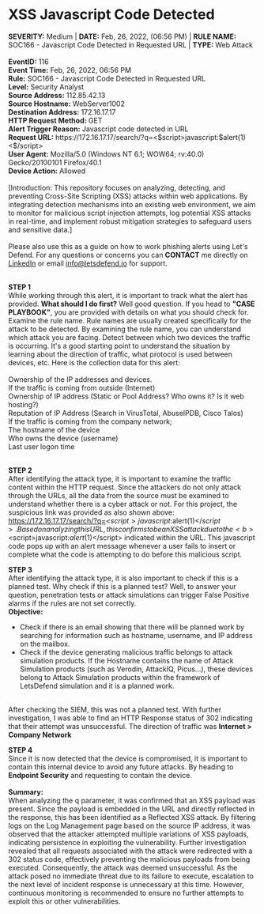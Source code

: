 # XSS Javascript Code Detected 

<div>
  <b>SEVERITY:</b> Medium | <b>DATE:</b> Feb, 26, 2022, (06:56 PM) | <b>RULE NAME:</b> SOC166 - Javascript Code Detected in Requested URL | <b>TYPE:</b> Web Attack
    <br>
  <br>
  <b>EventID:</b> 116
  <br>
  <b>Event Time:</b> Feb, 26, 2022, 06:56 PM
  <br>
  <b>Rule:</b> SOC166 - Javascript Code Detected in Requested URL
  <br>
  <b>Level:</b> Security Analyst
  <br>
  <b>Source Address:</b> 112.85.42.13
  <br>
  <b>Source Hostname:</b> WebServer1002
  <br>
  <b>Destination Address:</b> 172.16.17.17
  <br>
  <b>HTTP Request Method:</b> GET
  <br>
  <b>Alert Trigger Reason:</b> Javascript code detected in URL
  <br>
  <b>Request URL:</b> https://172.16.17.17/search/?q=<$script>javascript:$alert(1)<$/script>
  <br>
  <b>User Agent:</b> Mozilla/5.0 (Windows NT 6.1; WOW64; rv:40.0) Gecko/20100101 Firefox/40.1
  <br>
  <b>Device Action:</b> Allowed
</div>
<br>
[Introduction: This repository focuses on analyzing, detecting, and preventing Cross-Site Scripting (XSS) attacks within web applications. By integrating detection mechanisms into an existing web environment, we aim to monitor for malicious script injection attempts, log potential XSS attacks in real-time, and implement robust mitigation strategies to safeguard users and sensitive data.]
<br>
<br>
Please also use this as a guide on how to work phishing alerts using Let's Defend. For any questions or concerns you can <b>CONTACT</b> me directly on <a href= "https://www.linkedin.com/in/bradley-vilsaint-414329267/">LinkedIn</a> or email <a href="info@letsdefend.io">info@letsdefend.io</a> for support.
<br>
<br>
    
<b>STEP 1</b><br>
While working through this alert, it is important to track what the alert has provided. <b>What should I do first?</b> Well good question. If you head to <b>"CASE PLAYBOOK"</b>, you are provided with details on what you should check for. Examine the rule name. Rule names are usually created specifically for the attack to be detected. By examining the rule name, you can understand which attack you are facing. Detect between which two devices the traffic is occurring. It's a good starting point to understand the situation by learning about the direction of traffic, what protocol is used between devices, etc. Here is the collection data for this alert: <br><br>
Ownership of the IP addresses and devices.<br>
If the traffic is coming from outside (Internet)<br>
Ownership of IP address (Static or Pool Address? Who owns it? Is it web hosting?)<br>
Reputation of IP Address (Search in VirusTotal, AbuseIPDB, Cisco Talos)<br>
If the traffic is coming from the company network;<br>
The hostname of the device<br>
Who owns the device (username)<br>
Last user logon time<br>
<br>

<b>STEP 2</b><br>
After identifying the attack type, it is important to examine the traffic content within the HTTP request. Since the attackers do not only attack through the URLs, all the data from the source must be examined to understand whether there is a cyber attack or not. For this project, the suspicious link was provided as also shown above: https://172.16.17.17/search/?q=<$script>javascript:$alert(1)<$/script>. Based on analyzing this URL, this confirms to be an XSS attack due to the <b><$script>javascript:$alert(1)<$/script></b> indicated within the URL. This javascript code pops up with an alert message whenever a user fails to insert or complete what the code is attempting to do before this malicious script.
  <br>
  
  <b>STEP 3</b><br>
After identifying the attack type, it is also important to check if this is a planned test. Why check if this is a planned test? Well, to answer your question, penetration tests or attack simulations can trigger False Positive alarms if the rules are not set correctly.
<br>
<b>Objective:</b>
<br>
<ul>
  <li>Check if there is an email showing that there will be planned work by searching for information such as hostname, username, and IP address on the mailbox.</li>
  <li>Check if the device generating malicious traffic belongs to attack simulation products. If the Hostname contains the name of Attack Simulation products (such as Verodin, AttackIQ, Picus…), these devices belong to Attack Simulation products within the framework of LetsDefend simulation and it is a planned work.</li>
</ul>
<br>
After checking the SIEM, this was not a planned test. With further investigation, I was able to find an HTTP Response status of 302 indicating that their attempt was unsuccessful. The direction of traffic was <b>Internet > Company Network</b>
<br>

<b>STEP 4</b><br>
Since it is now detected that the device is compromised, it is important to contain this internal device to avoid any future attacks. By heading to <b>Endpoint Security</b> and requesting to contain the device.<br>
<br>
<b>Summary:</b><br>
When analyzing the q parameter, it was confirmed that an XSS payload was present. Since the payload is embedded in the URL and directly reflected in the response, this has been identified as a Reflected XSS attack. By filtering logs on the Log Management page based on the source IP address, it was observed that the attacker attempted multiple variations of XSS payloads, indicating persistence in exploiting the vulnerability. Further investigation revealed that all requests associated with the attack were redirected with a 302 status code, effectively preventing the malicious payloads from being executed. Consequently, the attack was deemed unsuccessful. As the attack posed no immediate threat due to its failure to execute, escalation to the next level of incident response is unnecessary at this time. However, continuous monitoring is recommended to ensure no further attempts to exploit this or other vulnerabilities.
